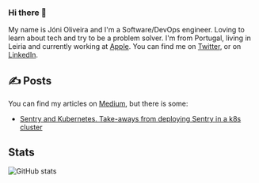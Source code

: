 ### Hi there 👋

My name is Jóni Oliveira and I'm a Software/DevOps engineer. Loving to learn about tech and try to be a problem solver. I'm from Portugal, living in Leiria and currently working at [Apple][4]. You can find me on [Twitter][1],  or on [LinkedIn][3].

## ✍️ Posts

You can find my articles on [Medium][5], but there is some:

- [Sentry and Kubernetes. Take-aways from deploying Sentry in a k8s cluster][6]

## Stats
<!-- ![Top Languages stats](https://github-readme-stats.vercel.app/api/top-langs/?username=jonioliveira&show_icons=true) --> 
![GitHub stats](https://github-readme-stats.vercel.app/api?username=jonioliveira&show_icons=true)  

<!-- links to social media icons -->

<!-- icons with padding -->

[1.1]: http://i.imgur.com/tXSoThF.png (twitter icon with padding)
[2.1]: http://i.imgur.com/0o48UoR.png (github icon with padding)

<!-- icons without padding -->

[1.2]: http://i.imgur.com/wWzX9uB.png (twitter icon without padding)
[2.2]: http://i.imgur.com/9I6NRUm.png (github icon without padding)
[3.2]: https://raw.githubusercontent.com/MartinHeinz/MartinHeinz/master/linkedin-3-16.png (LinkedIn icon without padding)


<!-- links to your social media accounts -->

[1]: https://twitter.com/joniroliveira
[2]: https://github.com/jonioliveira
[3]: https://www.linkedin.com/in/jonioliveira/
[4]: https://apple.com/
[5]: https://medium.com/@jonioliveira
[6]: https://medium.com/xgeeks/sentry-and-kubernetes-eabc507c96b7

<!-- Resources -->
<!-- Icons: https://simpleicons.org/ -->
<!-- GitHub Stats: https://github.com/anuraghazra/github-readme-stats -->
<!-- Emojis: https://emojipedia.org/emoji/ -->
<!-- HTML Emojis: https://www.fileformat.info/index.htm -->
<!-- Shields: https://shields.io/ -->
<!-- Awesome GitHub Profile README: https://github.com/abhisheknaiidu/awesome-github-profile-readme -->

